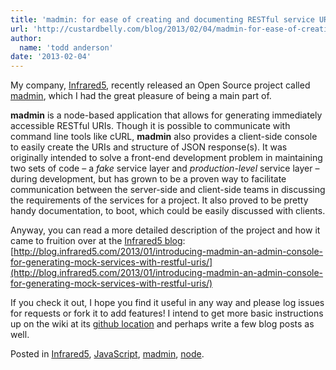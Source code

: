 ```yaml
---
title: 'madmin: for ease of creating and documenting RESTful service URIs'
url: 'http://custardbelly.com/blog/2013/02/04/madmin-for-ease-of-creating-and-documenting-restful-service-uris/'
author:
  name: 'todd anderson'
date: '2013-02-04'
---
```


My company, [Infrared5](http://infrared5.com), recently released an Open Source project called [madmin](https://github.com/infrared5/madmin), which I had the great pleasure of being a main part of. 

**madmin** is a node-based application that allows for generating immediately accessible RESTful URIs. Though it is possible to communicate with command line tools like cURL, **madmin** also provides a client-side console to easily create the URIs and structure of JSON response(s). It was originally intended to solve a front-end development problem in maintaining two sets of code – a _fake_ service layer and _production-level_ service layer – during development, but has grown to be a proven way to facilitate communication between the server-side and client-side teams in discussing the requirements of the services for a project. It also proved to be pretty handy documentation, to boot, which could be easily discussed with clients.

Anyway, you can read a more detailed description of the project and how it came to fruition over at the [Infrared5 blog](http://blog.infrared5.com): [http://blog.infrared5.com/2013/01/introducing-madmin-an-admin-console-for-generating-mock-services-with-restful-uris/](http://blog.infrared5.com/2013/01/introducing-madmin-an-admin-console-for-generating-mock-services-with-restful-uris/)

If you check it out, I hope you find it useful in any way and please log issues for requests or fork it to add features! I intend to get more basic instructions up on the wiki at its [github location](https://github.com/infrared5/madmin) and perhaps write a few blog posts as well.

Posted in [Infrared5](http://custardbelly.com/blog/category/infrared5/), [JavaScript](http://custardbelly.com/blog/category/javascript/), [madmin](http://custardbelly.com/blog/category/madmin/), [node](http://custardbelly.com/blog/category/node/).
